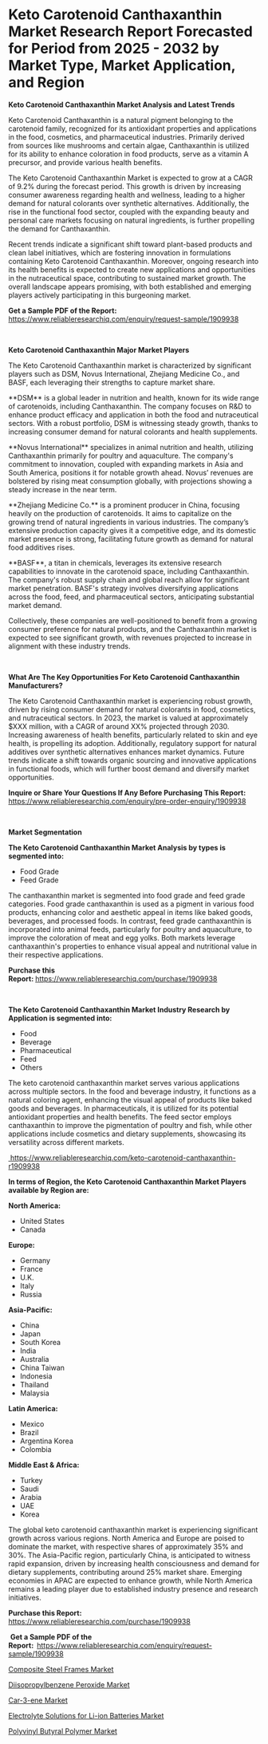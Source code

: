 <p><h1>Keto Carotenoid Canthaxanthin Market Research Report Forecasted for Period from 2025 -  2032 by Market Type, Market Application, and Region</h1></p><p><strong>Keto Carotenoid Canthaxanthin Market Analysis and Latest Trends</strong></p>
<p><p>Keto Carotenoid Canthaxanthin is a natural pigment belonging to the carotenoid family, recognized for its antioxidant properties and applications in the food, cosmetics, and pharmaceutical industries. Primarily derived from sources like mushrooms and certain algae, Canthaxanthin is utilized for its ability to enhance coloration in food products, serve as a vitamin A precursor, and provide various health benefits.</p><p>The Keto Carotenoid Canthaxanthin Market is expected to grow at a CAGR of 9.2% during the forecast period. This growth is driven by increasing consumer awareness regarding health and wellness, leading to a higher demand for natural colorants over synthetic alternatives. Additionally, the rise in the functional food sector, coupled with the expanding beauty and personal care markets focusing on natural ingredients, is further propelling the demand for Canthaxanthin.</p><p>Recent trends indicate a significant shift toward plant-based products and clean label initiatives, which are fostering innovation in formulations containing Keto Carotenoid Canthaxanthin. Moreover, ongoing research into its health benefits is expected to create new applications and opportunities in the nutraceutical space, contributing to sustained market growth. The overall landscape appears promising, with both established and emerging players actively participating in this burgeoning market.</p></p>
<p><strong>Get a Sample PDF of the Report:&nbsp;</strong> <a href="https://www.reliableresearchiq.com/enquiry/request-sample/1909938?utm_campaign=904&utm_medium=2&utm_source=Github&utm_content=ia&utm_term=03042025&utm_id=keto-carotenoid-canthaxanthin">https://www.reliableresearchiq.com/enquiry/request-sample/1909938</a></p>
<p>&nbsp;</p>
<p><strong>Keto Carotenoid Canthaxanthin Major Market Players</strong></p>
<p><p>The Keto Carotenoid Canthaxanthin market is characterized by significant players such as DSM, Novus International, Zhejiang Medicine Co., and BASF, each leveraging their strengths to capture market share.</p><p>**DSM** is a global leader in nutrition and health, known for its wide range of carotenoids, including Canthaxanthin. The company focuses on R&D to enhance product efficacy and application in both the food and nutraceutical sectors. With a robust portfolio, DSM is witnessing steady growth, thanks to increasing consumer demand for natural colorants and health supplements.</p><p>**Novus International** specializes in animal nutrition and health, utilizing Canthaxanthin primarily for poultry and aquaculture. The company's commitment to innovation, coupled with expanding markets in Asia and South America, positions it for notable growth ahead. Novus’ revenues are bolstered by rising meat consumption globally, with projections showing a steady increase in the near term.</p><p>**Zhejiang Medicine Co.** is a prominent producer in China, focusing heavily on the production of carotenoids. It aims to capitalize on the growing trend of natural ingredients in various industries. The company’s extensive production capacity gives it a competitive edge, and its domestic market presence is strong, facilitating future growth as demand for natural food additives rises.</p><p>**BASF**, a titan in chemicals, leverages its extensive research capabilities to innovate in the carotenoid space, including Canthaxanthin. The company's robust supply chain and global reach allow for significant market penetration. BASF's strategy involves diversifying applications across the food, feed, and pharmaceutical sectors, anticipating substantial market demand.</p><p>Collectively, these companies are well-positioned to benefit from a growing consumer preference for natural products, and the Canthaxanthin market is expected to see significant growth, with revenues projected to increase in alignment with these industry trends.</p></p>
<p>&nbsp;</p>
<p><strong>What Are The Key Opportunities For Keto Carotenoid Canthaxanthin Manufacturers?</strong></p>
<p><p>The Keto Carotenoid Canthaxanthin market is experiencing robust growth, driven by rising consumer demand for natural colorants in food, cosmetics, and nutraceutical sectors. In 2023, the market is valued at approximately $XXX million, with a CAGR of around XX% projected through 2030. Increasing awareness of health benefits, particularly related to skin and eye health, is propelling its adoption. Additionally, regulatory support for natural additives over synthetic alternatives enhances market dynamics. Future trends indicate a shift towards organic sourcing and innovative applications in functional foods, which will further boost demand and diversify market opportunities.</p></p>
<p><strong>Inquire or Share Your Questions If Any Before Purchasing This Report:</strong> <a href="https://www.reliableresearchiq.com/enquiry/pre-order-enquiry/1909938?utm_campaign=904&utm_medium=2&utm_source=Github&utm_content=ia&utm_term=03042025&utm_id=keto-carotenoid-canthaxanthin">https://www.reliableresearchiq.com/enquiry/pre-order-enquiry/1909938</a></p>
<p>&nbsp;</p>
<p><strong>Market Segmentation</strong></p>
<p><strong>The Keto Carotenoid Canthaxanthin Market Analysis by types is segmented into:</strong></p>
<p><ul><li>Food Grade</li><li>Feed Grade</li></ul></p>
<p><p>The canthaxanthin market is segmented into food grade and feed grade categories. Food grade canthaxanthin is used as a pigment in various food products, enhancing color and aesthetic appeal in items like baked goods, beverages, and processed foods. In contrast, feed grade canthaxanthin is incorporated into animal feeds, particularly for poultry and aquaculture, to improve the coloration of meat and egg yolks. Both markets leverage canthaxanthin's properties to enhance visual appeal and nutritional value in their respective applications.</p></p>
<p><strong>Purchase this Report:&nbsp;</strong><a href="https://www.reliableresearchiq.com/purchase/1909938?utm_campaign=904&utm_medium=2&utm_source=Github&utm_content=ia&utm_term=03042025&utm_id=keto-carotenoid-canthaxanthin">https://www.reliableresearchiq.com/purchase/1909938</a></p>
<p>&nbsp;</p>
<p><strong>The Keto Carotenoid Canthaxanthin Market Industry Research by Application is segmented into:</strong></p>
<p><ul><li>Food</li><li>Beverage</li><li>Pharmaceutical</li><li>Feed</li><li>Others</li></ul></p>
<p><p>The keto carotenoid canthaxanthin market serves various applications across multiple sectors. In the food and beverage industry, it functions as a natural coloring agent, enhancing the visual appeal of products like baked goods and beverages. In pharmaceuticals, it is utilized for its potential antioxidant properties and health benefits. The feed sector employs canthaxanthin to improve the pigmentation of poultry and fish, while other applications include cosmetics and dietary supplements, showcasing its versatility across different markets.</p></p>
<p><a href="https://www.reliableresearchiq.com/keto-carotenoid-canthaxanthin-r1909938?utm_campaign=904&utm_medium=2&utm_source=Github&utm_content=ia&utm_term=03042025&utm_id=keto-carotenoid-canthaxanthin">&nbsp;https://www.reliableresearchiq.com/keto-carotenoid-canthaxanthin-r1909938</a></p>
<p><strong>In terms of Region, the Keto Carotenoid Canthaxanthin Market Players available by Region are:</strong></p>
<p>
    <p> <strong> North America: </strong>
        <ul>
            <li>United States</li>
            <li>Canada</li>
        </ul>
        </p> 
    <p> <strong> Europe: </strong>
        <ul>
            <li>Germany</li>
            <li>France</li>
            <li>U.K.</li>
            <li>Italy</li>
            <li>Russia</li>
        </ul>
        </p> 
    <p> <strong> Asia-Pacific: </strong>
        <ul>
            <li>China</li>
            <li>Japan</li>
            <li>South Korea</li>
            <li>India</li>
            <li>Australia</li>
            <li>China Taiwan</li>
            <li>Indonesia</li>
            <li>Thailand</li>
            <li>Malaysia</li>
        </ul>
        </p> 
    <p> <strong> Latin America: </strong>
        <ul>
            <li>Mexico</li>
            <li>Brazil</li>
            <li>Argentina Korea</li>
            <li>Colombia</li>
        </ul>
        </p> 
    <p> <strong> Middle East & Africa: </strong>
        <ul>
            <li>Turkey</li>
            <li>Saudi</li>
            <li>Arabia</li>
            <li>UAE</li>
            <li>Korea</li>
        </ul>
    </p>
    </p>
<p><p>The global keto carotenoid canthaxanthin market is experiencing significant growth across various regions. North America and Europe are poised to dominate the market, with respective shares of approximately 35% and 30%. The Asia-Pacific region, particularly China, is anticipated to witness rapid expansion, driven by increasing health consciousness and demand for dietary supplements, contributing around 25% market share. Emerging economies in APAC are expected to enhance growth, while North America remains a leading player due to established industry presence and research initiatives.</p></p>
<p><strong>Purchase this Report: </strong><a href="https://www.reliableresearchiq.com/purchase/1909938?utm_campaign=904&utm_medium=2&utm_source=Github&utm_content=ia&utm_term=03042025&utm_id=keto-carotenoid-canthaxanthin">https://www.reliableresearchiq.com/purchase/1909938</a></p>
<p>&nbsp;<strong>Get a Sample PDF of the Report:&nbsp;&nbsp;</strong><a href="https://www.reliableresearchiq.com/enquiry/request-sample/1909938?utm_campaign=904&utm_medium=2&utm_source=Github&utm_content=ia&utm_term=03042025&utm_id=keto-carotenoid-canthaxanthin">https://www.reliableresearchiq.com/enquiry/request-sample/1909938</a></p>
<p><strong></strong></p>
<p><p><a href="https://github.com/raaschadonle/Market-Research-Report-List-1/blob/main/composite-steel-frames-market.md?utm_campaign=904&utm_medium=2&utm_source=Github&utm_content=ia&utm_term=03042025&utm_id=keto-carotenoid-canthaxanthin">Composite Steel Frames Market</a></p><p><a href="https://github.com/danzopachllq/Market-Research-Report-List-1/blob/main/diisopropylbenzene-peroxide-market.md?utm_campaign=904&utm_medium=2&utm_source=Github&utm_content=ia&utm_term=03042025&utm_id=keto-carotenoid-canthaxanthin">Diisopropylbenzene Peroxide Market</a></p><p><a href="https://github.com/palenjeppecd/Market-Research-Report-List-1/blob/main/car-3-ene-market.md?utm_campaign=904&utm_medium=2&utm_source=Github&utm_content=ia&utm_term=03042025&utm_id=keto-carotenoid-canthaxanthin">Car-3-ene Market</a></p><p><a href="https://github.com/aarajlyre/Market-Research-Report-List-1/blob/main/electrolyte-solutions-for-li-ion-batteries-market.md?utm_campaign=904&utm_medium=2&utm_source=Github&utm_content=ia&utm_term=03042025&utm_id=keto-carotenoid-canthaxanthin">Electrolyte Solutions for Li-ion Batteries Market</a></p><p><a href="https://github.com/fendtdjunawo/Market-Research-Report-List-1/blob/main/polyvinyl-butyral-polymer-market.md?utm_campaign=904&utm_medium=2&utm_source=Github&utm_content=ia&utm_term=03042025&utm_id=keto-carotenoid-canthaxanthin">Polyvinyl Butyral Polymer Market</a></p></p>